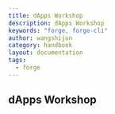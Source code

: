 ```yaml
---
title: dApps Workshop
description: dApps Workshop
keywords: "forge, forge-cli"
author: wangshijun
category: handbook
layout: documentation
tags:
  - forge
---
```


## dApps Workshop
